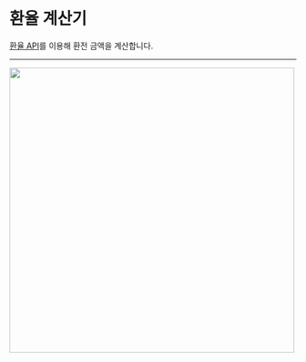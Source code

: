 환율 계산기
==================
[환율 API](https://open.exchangerate-api.com/v6/latest)를 이용해 환전 금액을 계산합니다.
***
<img src="https://github.com/shinjh0305-jhshin/VanilaJS/blob/a0edd75b8677d399ede86bec5062894e25ea7151/2.%20%ED%99%98%EC%9C%A8%20%EA%B3%84%EC%82%B0%EA%B8%B0/img/result.PNG"
width="500">
